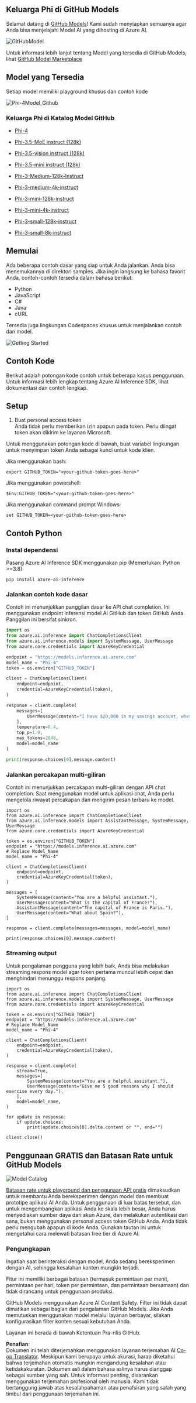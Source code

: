 <!--
CO_OP_TRANSLATOR_METADATA:
{
  "original_hash": "fb67a08b9fc911a10ed58081fadef416",
  "translation_date": "2025-07-16T19:02:58+00:00",
  "source_file": "md/01.Introduction/02/02.GitHubModel.md",
  "language_code": "id"
}
-->
## Keluarga Phi di GitHub Models

Selamat datang di [GitHub Models](https://github.com/marketplace/models)! Kami sudah menyiapkan semuanya agar Anda bisa menjelajahi Model AI yang dihosting di Azure AI.

![GitHubModel](../../../../../translated_images/GitHub_ModelCatalog.aa43c51c36454747ca1cc1ffa799db02cc66b4fb7e8495311701adb072442df8.id.png)

Untuk informasi lebih lanjut tentang Model yang tersedia di GitHub Models, lihat [GitHub Model Marketplace](https://github.com/marketplace/models)

## Model yang Tersedia

Setiap model memiliki playground khusus dan contoh kode

![Phi-4Model_Github](../../../../../translated_images/GitHub_ModelPlay.cf6a9f1106e048535478f17ed0078551c3959884e4083eb62a895bb089dd831c.id.png)

### Keluarga Phi di Katalog Model GitHub

- [Phi-4](https://github.com/marketplace/models/azureml/Phi-4)

- [Phi-3.5-MoE instruct (128k)](https://github.com/marketplace/models/azureml/Phi-3-5-MoE-instruct)

- [Phi-3.5-vision instruct (128k)](https://github.com/marketplace/models/azureml/Phi-3-5-vision-instruct)

- [Phi-3.5-mini instruct (128k)](https://github.com/marketplace/models/azureml/Phi-3-5-mini-instruct)

- [Phi-3-Medium-128k-Instruct](https://github.com/marketplace/models/azureml/Phi-3-medium-128k-instruct)

- [Phi-3-medium-4k-instruct](https://github.com/marketplace/models/azureml/Phi-3-medium-4k-instruct)

- [Phi-3-mini-128k-instruct](https://github.com/marketplace/models/azureml/Phi-3-mini-128k-instruct)

- [Phi-3-mini-4k-instruct](https://github.com/marketplace/models/azureml/Phi-3-mini-4k-instruct)

- [Phi-3-small-128k-instruct](https://github.com/marketplace/models/azureml/Phi-3-small-128k-instruct)

- [Phi-3-small-8k-instruct](https://github.com/marketplace/models/azureml/Phi-3-small-8k-instruct)

## Memulai

Ada beberapa contoh dasar yang siap untuk Anda jalankan. Anda bisa menemukannya di direktori samples. Jika ingin langsung ke bahasa favorit Anda, contoh-contoh tersedia dalam bahasa berikut:

- Python
- JavaScript
- C#
- Java
- cURL

Tersedia juga lingkungan Codespaces khusus untuk menjalankan contoh dan model.

![Getting Started](../../../../../translated_images/GitHub_ModelGetStarted.150220a802da6fb67944ad93c1a4c7b8a9811e43d77879a149ecf54c02928c6b.id.png)

## Contoh Kode

Berikut adalah potongan kode contoh untuk beberapa kasus penggunaan. Untuk informasi lebih lengkap tentang Azure AI Inference SDK, lihat dokumentasi dan contoh lengkap.

## Setup

1. Buat personal access token  
Anda tidak perlu memberikan izin apapun pada token. Perlu diingat token akan dikirim ke layanan Microsoft.

Untuk menggunakan potongan kode di bawah, buat variabel lingkungan untuk menyimpan token Anda sebagai kunci untuk kode klien.

Jika menggunakan bash:  
```
export GITHUB_TOKEN="<your-github-token-goes-here>"
```  
Jika menggunakan powershell:  

```
$Env:GITHUB_TOKEN="<your-github-token-goes-here>"
```  

Jika menggunakan command prompt Windows:  

```
set GITHUB_TOKEN=<your-github-token-goes-here>
```  

## Contoh Python

### Instal dependensi  
Pasang Azure AI Inference SDK menggunakan pip (Memerlukan: Python >=3.8):

```
pip install azure-ai-inference
```  
### Jalankan contoh kode dasar

Contoh ini menunjukkan panggilan dasar ke API chat completion. Ini menggunakan endpoint inferensi model AI GitHub dan token GitHub Anda. Panggilan ini bersifat sinkron.

```python
import os
from azure.ai.inference import ChatCompletionsClient
from azure.ai.inference.models import SystemMessage, UserMessage
from azure.core.credentials import AzureKeyCredential

endpoint = "https://models.inference.ai.azure.com"
model_name = "Phi-4"
token = os.environ["GITHUB_TOKEN"]

client = ChatCompletionsClient(
    endpoint=endpoint,
    credential=AzureKeyCredential(token),
)

response = client.complete(
    messages=[
        UserMessage(content="I have $20,000 in my savings account, where I receive a 4% profit per year and payments twice a year. Can you please tell me how long it will take for me to become a millionaire? Also, can you please explain the math step by step as if you were explaining it to an uneducated person?"),
    ],
    temperature=0.4,
    top_p=1.0,
    max_tokens=2048,
    model=model_name
)

print(response.choices[0].message.content)
```

### Jalankan percakapan multi-giliran

Contoh ini menunjukkan percakapan multi-giliran dengan API chat completion. Saat menggunakan model untuk aplikasi chat, Anda perlu mengelola riwayat percakapan dan mengirim pesan terbaru ke model.

```
import os
from azure.ai.inference import ChatCompletionsClient
from azure.ai.inference.models import AssistantMessage, SystemMessage, UserMessage
from azure.core.credentials import AzureKeyCredential

token = os.environ["GITHUB_TOKEN"]
endpoint = "https://models.inference.ai.azure.com"
# Replace Model_Name
model_name = "Phi-4"

client = ChatCompletionsClient(
    endpoint=endpoint,
    credential=AzureKeyCredential(token),
)

messages = [
    SystemMessage(content="You are a helpful assistant."),
    UserMessage(content="What is the capital of France?"),
    AssistantMessage(content="The capital of France is Paris."),
    UserMessage(content="What about Spain?"),
]

response = client.complete(messages=messages, model=model_name)

print(response.choices[0].message.content)
```

### Streaming output

Untuk pengalaman pengguna yang lebih baik, Anda bisa melakukan streaming respons model agar token pertama muncul lebih cepat dan menghindari menunggu respons panjang.

```
import os
from azure.ai.inference import ChatCompletionsClient
from azure.ai.inference.models import SystemMessage, UserMessage
from azure.core.credentials import AzureKeyCredential

token = os.environ["GITHUB_TOKEN"]
endpoint = "https://models.inference.ai.azure.com"
# Replace Model_Name
model_name = "Phi-4"

client = ChatCompletionsClient(
    endpoint=endpoint,
    credential=AzureKeyCredential(token),
)

response = client.complete(
    stream=True,
    messages=[
        SystemMessage(content="You are a helpful assistant."),
        UserMessage(content="Give me 5 good reasons why I should exercise every day."),
    ],
    model=model_name,
)

for update in response:
    if update.choices:
        print(update.choices[0].delta.content or "", end="")

client.close()
```

## Penggunaan GRATIS dan Batasan Rate untuk GitHub Models

![Model Catalog](../../../../../translated_images/GitHub_Model.ca6c125cb3117d0ea7c2e204b066ee4619858d28e7b1a419c262443c5e9a2d5b.id.png)

[Batasan rate untuk playground dan penggunaan API gratis](https://docs.github.com/en/github-models/prototyping-with-ai-models#rate-limits) dimaksudkan untuk membantu Anda bereksperimen dengan model dan membuat prototipe aplikasi AI Anda. Untuk penggunaan di luar batas tersebut, dan untuk mengembangkan aplikasi Anda ke skala lebih besar, Anda harus menyediakan sumber daya dari akun Azure, dan melakukan autentikasi dari sana, bukan menggunakan personal access token GitHub Anda. Anda tidak perlu mengubah apapun di kode Anda. Gunakan tautan ini untuk mengetahui cara melewati batasan free tier di Azure AI.

### Pengungkapan

Ingatlah saat berinteraksi dengan model, Anda sedang bereksperimen dengan AI, sehingga kesalahan konten mungkin terjadi.

Fitur ini memiliki berbagai batasan (termasuk permintaan per menit, permintaan per hari, token per permintaan, dan permintaan bersamaan) dan tidak dirancang untuk penggunaan produksi.

GitHub Models menggunakan Azure AI Content Safety. Filter ini tidak dapat dimatikan sebagai bagian dari pengalaman GitHub Models. Jika Anda memutuskan menggunakan model melalui layanan berbayar, silakan konfigurasikan filter konten sesuai kebutuhan Anda.

Layanan ini berada di bawah Ketentuan Pra-rilis GitHub.

**Penafian**:  
Dokumen ini telah diterjemahkan menggunakan layanan terjemahan AI [Co-op Translator](https://github.com/Azure/co-op-translator). Meskipun kami berupaya untuk akurasi, harap diketahui bahwa terjemahan otomatis mungkin mengandung kesalahan atau ketidakakuratan. Dokumen asli dalam bahasa aslinya harus dianggap sebagai sumber yang sah. Untuk informasi penting, disarankan menggunakan terjemahan profesional oleh manusia. Kami tidak bertanggung jawab atas kesalahpahaman atau penafsiran yang salah yang timbul dari penggunaan terjemahan ini.